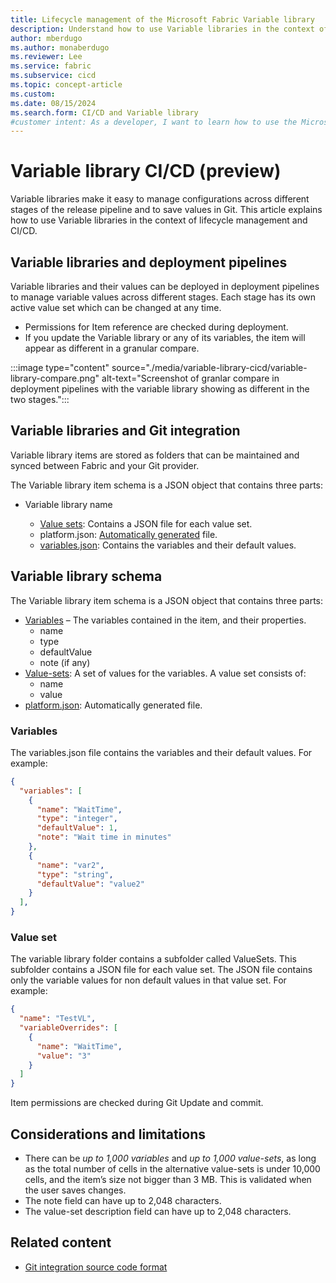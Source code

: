 ```yaml
---
title: Lifecycle management of the Microsoft Fabric Variable library
description: Understand how to use Variable libraries in the context of lifecycle management and CI/CD.
author: mberdugo
ms.author: monaberdugo
ms.reviewer: Lee
ms.service: fabric
ms.subservice: cicd
ms.topic: concept-article
ms.custom:
ms.date: 08/15/2024
ms.search.form: CI/CD and Variable library
#customer intent: As a developer, I want to learn how to use the Microsoft Fabric Variable library tool to manage my content lifecycle.
---
```


# Variable library CI/CD (preview)

Variable libraries make it easy to manage configurations across different stages of the release pipeline and to save values in Git. This article explains how to use Variable libraries in the context of lifecycle management and CI/CD.

## Variable libraries and deployment pipelines

Variable libraries and their values can be deployed in deployment pipelines to manage variable values across different stages. Each stage has its own active value set which can be changed at any time.

* Permissions for Item reference are checked during deployment.
* If you update the Variable library or any of its variables, the item will appear as different in a granular compare.

:::image type="content" source="./media/variable-library-cicd/variable-library-compare.png" alt-text="Screenshot of granlar compare in deployment pipelines with the variable library showing as different in the two stages.":::

## Variable libraries and Git integration

Variable library items are stored as folders that can be maintained and synced between Fabric and your Git provider.

The Variable library item schema is a JSON object that contains three parts:

* Variable library name

  * [Value sets](#value-set): Contains a JSON file for each value set.
  * platform.json: [Automatically generated](../git-integration/source-code-format.md#platform-file) file.
  * [variables.json](#variables): Contains the variables and their default values.


## Variable library schema

The Variable library item schema is a JSON object that contains three parts:

* [Variables](#variables) – The variables contained in the item, and their properties.
  * name
  * type
  * defaultValue
  * note (if any)
* [Value-sets](#value-set): A set of values for the variables. A value set consists of:
  * name
  * value
* [platform.json](../git-integration/source-code-format.md#platform-file): Automatically generated file.

### Variables

The variables.json file contains the variables and their default values. For example:

```json
{
  "variables": [
    {
      "name": "WaitTime",
      "type": "integer",
      "defaultValue": 1,
      "note": "Wait time in minutes"
    },
    {
      "name": "var2",
      "type": "string",
      "defaultValue": "value2"
    }
  ],
}
```

### Value set

The variable library folder contains a subfolder called ValueSets. This subfolder contains a JSON file for each value set. The JSON file contains only the variable values for non default values in that value set. For example:

```json
{
  "name": "TestVL",
  "variableOverrides": [
    {
      "name": "WaitTime",
      "value": "3"
    }
  ]
}
```

Item permissions are checked during Git Update and commit.

## Considerations and limitations

* There can be *up to 1,000 variables* and *up to 1,000 value-sets*, as long as the total number of cells in the alternative value-sets is under 10,000 cells, and the item’s size not bigger than 3 MB. This is validated when the user saves changes.
* The note field can have up to 2,048 characters.
* The value-set description field can have up to 2,048 characters.

## Related content

* [Git integration source code format](../git-integration/git-integration-source-code-format.md)